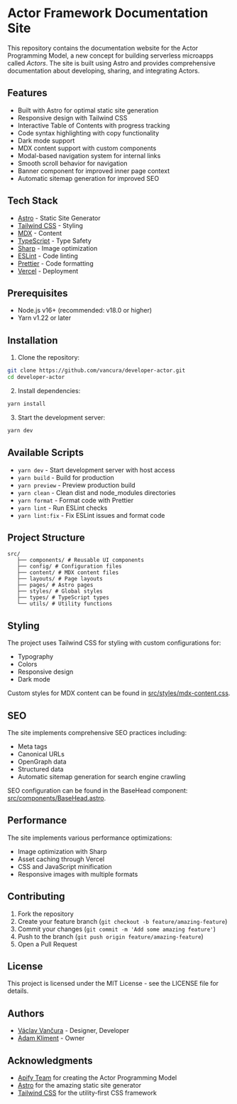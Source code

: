 # Actor Framework Documentation Site

This repository contains the documentation website for the Actor Programming Model, a new concept for building serverless microapps called _Actors_. The site is built using Astro and provides comprehensive documentation about developing, sharing, and integrating Actors.

## Features

-   Built with Astro for optimal static site generation
-   Responsive design with Tailwind CSS
-   Interactive Table of Contents with progress tracking
-   Code syntax highlighting with copy functionality
-   Dark mode support
-   MDX content support with custom components
-   Modal-based navigation system for internal links
-   Smooth scroll behavior for navigation
-   Banner component for improved inner page context
- Automatic sitemap generation for improved SEO

## Tech Stack

-   [Astro](https://astro.build) - Static Site Generator
-   [Tailwind CSS](https://tailwindcss.com) - Styling
-   [MDX](https://mdxjs.com) - Content
-   [TypeScript](https://www.typescriptlang.org) - Type Safety
-   [Sharp](https://sharp.pixelplumbing.com/) - Image optimization
-   [ESLint](https://eslint.org/) - Code linting
-   [Prettier](https://prettier.io/) - Code formatting
-   [Vercel](https://vercel.com) - Deployment

## Prerequisites

- Node.js v16+ (recommended: v18.0 or higher)
- Yarn v1.22 or later

## Installation

1. Clone the repository:

```bash
git clone https://github.com/vancura/developer-actor.git
cd developer-actor
```

2. Install dependencies:

```bash
yarn install
```

3. Start the development server:

```bash
yarn dev
```

## Available Scripts

-   `yarn dev` - Start development server with host access
-   `yarn build` - Build for production
-   `yarn preview` - Preview production build
-   `yarn clean` - Clean dist and node_modules directories
-   `yarn format` - Format code with Prettier
-   `yarn lint` - Run ESLint checks
-   `yarn lint:fix` - Fix ESLint issues and format code

## Project Structure

```
src/
   ├── components/ # Reusable UI components
   ├── config/ # Configuration files
   ├── content/ # MDX content files
   ├── layouts/ # Page layouts
   ├── pages/ # Astro pages
   ├── styles/ # Global styles
   ├── types/ # TypeScript types
   └── utils/ # Utility functions
```

## Styling

The project uses Tailwind CSS for styling with custom configurations for:

-   Typography
-   Colors
-   Responsive design
-   Dark mode

Custom styles for MDX content can be found in [src/styles/mdx-content.css](src/styles/mdx-content.css).

## SEO

The site implements comprehensive SEO practices including:

-   Meta tags
-   Canonical URLs
-   OpenGraph data
-   Structured data
- Automatic sitemap generation for search engine crawling

SEO configuration can be found in the BaseHead component: [src/components/BaseHead.astro](src/components/BaseHead.astro).

## Performance

The site implements various performance optimizations:

-   Image optimization with Sharp
-   Asset caching through Vercel
-   CSS and JavaScript minification
-   Responsive images with multiple formats

## Contributing

1. Fork the repository
2. Create your feature branch (`git checkout -b feature/amazing-feature`)
3. Commit your changes (`git commit -m 'Add some amazing feature'`)
4. Push to the branch (`git push origin feature/amazing-feature`)
5. Open a Pull Request

## License

This project is licensed under the MIT License - see the LICENSE file for details.

## Authors

-   [Václav Vančura](https://github.com/vancura) - Designer, Developer
-   [Adam Kliment](https://github.com/netmilk) - Owner

## Acknowledgments

-   [Apify Team](https://apify.com) for creating the Actor Programming Model
-   [Astro](https://astro.build) for the amazing static site generator
-   [Tailwind CSS](https://tailwindcss.com) for the utility-first CSS framework
